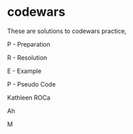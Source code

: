 # codewars

These are solutions to codewars practice, 

P - Preparation

R - Resolution

E - Example

P - Pseudo Code 

Kathleen ROCa
  
Ah

M
